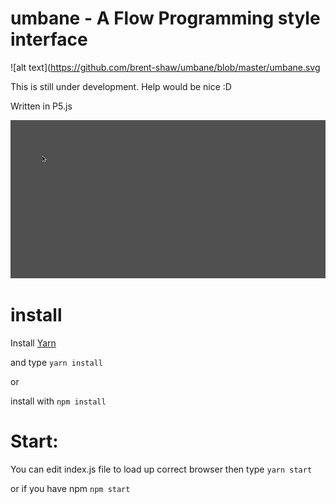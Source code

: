 # umbane - A Flow Programming style interface

![alt text](https://github.com/brent-shaw/umbane/blob/master/umbane.svg

This is still under development. Help would be nice :D

Written in P5.js

![alt text](https://github.com/brent-shaw/umbane/blob/master/connected.gif "Block can be created and linked together")

# install 

Install [Yarn](https://yarnpkg.com/en/)

and type `yarn install` 

or 

install with `npm install` 


# Start:

You can edit index.js file to load up correct browser then type `yarn start`

or if you have npm `npm start`